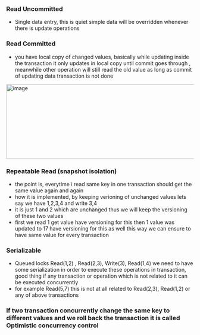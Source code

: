### Read Uncommitted
- Single data entry, this is quiet simple data will be overridden whenever there is update operations

### Read Committed 
- you have local copy of changed values, basically while updating inside the transaction it only updates in local copy until commit goes through , meanwhile other operation will still read the old value as long as commit of updating data transaction is not done 

<img width="800" height="200" alt="image" src="https://github.com/user-attachments/assets/b7a84931-3dab-4cb8-a840-8e7e99306730" />

### Repeatable Read (snapshot isolation)
- the point is, everytime i read same key in one transaction should get the same value again and again
- how it is implemented, by keeping verioning of unchanged values lets say we have 1,2,3,4 and write 3,4
- it is just 1 and 2 which are unchanged thus we will keep the versioning of these two values
- first we read 1 get value have versioning for this then 1 value was updated to 17 have versioning for this as well this way we can ensure to have same value for every transaction


### Serializable 
- Queued locks Read(1,2) , Read(2,3), Write(3), Read(1,4) we need to have some serialization in order to execute these operations in transaction, good thing if any transaction or operation which is not related to it can be executed concurrently
- for example Read(5,7) this is not at all related to Read(2,3), Read(1,2) or any of above transactions


### If two transaction concurrently change the same key to different values and we roll back the transaction it is called Optimistic concurrency control
